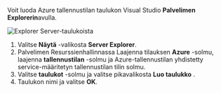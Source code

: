 Voit luoda Azure tallennustilan taulukon Visual Studio **Palvelimen Explorerin**avulla.

![Explorer Server-taulukoista][Image1]

1. Valitse **Näytä** -valikosta **Server Explorer**.
2. Palvelimen Resurssienhallinnassa Laajenna tilauksen **Azure** -solmu, laajenna **tallennustilan** -solmu ja Azure-tallennustilan yhdistetty service-määritetyn tallennustilan tilin solmu.
3. Valitse **taulukot** -solmu ja valitse pikavalikosta **Luo taulukko** .
4. Taulukon nimi ja valitse **OK**.   




[Image1]: ./media/vs-storage-getting-started-tables-include/vs-storage-create-tables-in-Server-Explorer.png